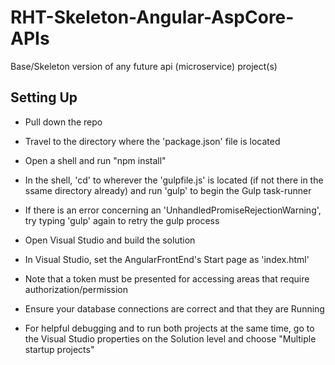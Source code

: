 # RHT-Skeleton-Angular-AspCore-APIs
Base/Skeleton version of any future api (microservice) project(s)

## Setting Up
- Pull down the repo
- Travel to the directory where the 'package.json' file is located
- Open a shell and run "npm install"
- In the shell, 'cd' to wherever the 'gulpfile.js' is located (if not there in the ssame directory already) and run 'gulp' to begin the Gulp task-runner
- If there is an error concerning an 'UnhandledPromiseRejectionWarning', try typing 'gulp' again to retry the gulp process
	
- Open Visual Studio and build the solution
- In Visual Studio, set the AngularFrontEnd's Start page as 'index.html'
- Note that a token must be presented for accessing areas that require authorization/permission

- Ensure your database connections are correct and that they are Running
	
- For helpful debugging and to run both projects at the same time, go to the Visual Studio properties on the Solution level and choose "Multiple startup projects"
	
